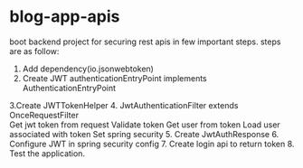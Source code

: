 # blog-app-apis

boot backend project for securing rest apis in few important steps.
steps are as follow: 
1. Add dependency(io.jsonwebtoken)
2. Create JWT authenticationEntryPoint implements AuthenticationEntryPoint

3.Create JWTTokenHelper
4. JwtAuthenticationFilter  extends OnceRequestFilter                   
Get jwt token from request
Validate token
Get user from token
Load user associated with token
Set spring security 
5. Create JwtAuthResponse
6. Configure JWT in spring security config
7. Create login  api to return token
8. Test the application.

